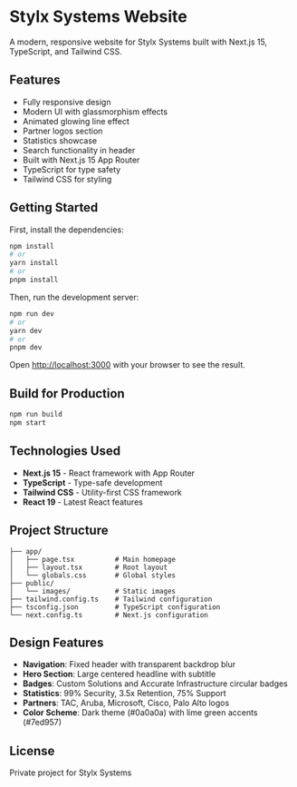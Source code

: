 # Stylx Systems Website

A modern, responsive website for Stylx Systems built with Next.js 15, TypeScript, and Tailwind CSS.

## Features

- Fully responsive design
- Modern UI with glassmorphism effects
- Animated glowing line effect
- Partner logos section
- Statistics showcase
- Search functionality in header
- Built with Next.js 15 App Router
- TypeScript for type safety
- Tailwind CSS for styling

## Getting Started

First, install the dependencies:

```bash
npm install
# or
yarn install
# or
pnpm install
```

Then, run the development server:

```bash
npm run dev
# or
yarn dev
# or
pnpm dev
```

Open [http://localhost:3000](http://localhost:3000) with your browser to see the result.

## Build for Production

```bash
npm run build
npm start
```

## Technologies Used

- **Next.js 15** - React framework with App Router
- **TypeScript** - Type-safe development
- **Tailwind CSS** - Utility-first CSS framework
- **React 19** - Latest React features

## Project Structure

```
├── app/
│   ├── page.tsx          # Main homepage
│   ├── layout.tsx        # Root layout
│   └── globals.css       # Global styles
├── public/
│   └── images/           # Static images
├── tailwind.config.ts    # Tailwind configuration
├── tsconfig.json         # TypeScript configuration
└── next.config.ts        # Next.js configuration
```

## Design Features

- **Navigation**: Fixed header with transparent backdrop blur
- **Hero Section**: Large centered headline with subtitle
- **Badges**: Custom Solutions and Accurate Infrastructure circular badges
- **Statistics**: 99% Security, 3.5x Retention, 75% Support
- **Partners**: TAC, Aruba, Microsoft, Cisco, Palo Alto logos
- **Color Scheme**: Dark theme (#0a0a0a) with lime green accents (#7ed957)

## License

Private project for Stylx Systems
